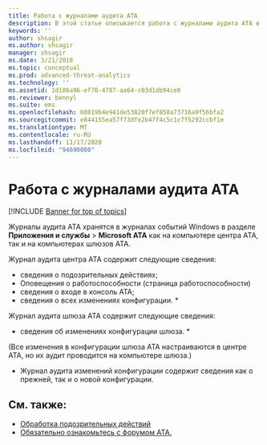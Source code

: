 ```yaml
---
title: Работа с журналами аудита ATA
description: В этой статье описывается работа с журналами аудита ATA в журнале событий Windows.
keywords: ''
author: shsagir
ms.author: shsagir
manager: shsagir
ms.date: 3/21/2018
ms.topic: conceptual
ms.prod: advanced-threat-analytics
ms.technology: ''
ms.assetid: 1d186a96-ef70-4787-aa64-c03d1db94ce0
ms.reviewer: bennyl
ms.suite: ems
ms.openlocfilehash: 60819b4e941de53820f7ef858a73716a9f56bfa2
ms.sourcegitcommit: e844155ea57f73dfe2b47f4c5c1c7f5292ccbf1e
ms.translationtype: MT
ms.contentlocale: ru-RU
ms.lasthandoff: 11/17/2020
ms.locfileid: "94690080"
---
```

# <a name="working-with-ata-audit-logs"></a>Работа с журналами аудита ATA


[!INCLUDE [Banner for top of topics](includes/banner.md)]

Журналы аудита ATA хранятся в журналах событий Windows в разделе **Приложения и службы** > **Microsoft ATA** как на компьютере центра ATA, так и на компьютерах шлюзов ATA.

Журнал аудита центра ATA содержит следующие сведения:
- сведения о подозрительных действиях;
- Оповещения о работоспособности (страница работоспособности)
- сведения о входе в консоль ATA;
- сведения о всех изменениях конфигурации. *

Журнал аудита шлюза ATA содержит следующие сведения:
- сведения об изменениях конфигурации шлюза. * 

(Все изменения в конфигурации шлюза ATA настраиваются в центре ATA, но их аудит проводится на компьютере шлюза.)

* Журнал аудита изменений конфигурации содержит сведения как о прежней, так и о новой конфигурации.


## <a name="see-also"></a>См. также:
- [Обработка подозрительных действий](working-with-suspicious-activities.md)
- [Обязательно ознакомьтесь с форумом ATA.](https://social.technet.microsoft.com/Forums/security/home?forum=mata)
